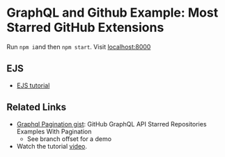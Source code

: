 # GraphQL and Github Example: Most Starred GitHub Extensions

Run `npm i`and then `npm start`. Visit <localhost:8000>

## EJS

* [EJS tutorial](https://www.digitalocean.com/community/tutorials/how-to-use-ejs-to-template-your-node-application)

## Related Links

* [Graphql Pagination gist](https://gist.github.com/obahareth/d974afa16ac84182abc293b306e25928): GitHub GraphQL API Starred Repositories Examples With Pagination
  - See branch offset for a demo
* Watch the tutorial [video](https://youtu.be/YxgNZgOKBzQ).

